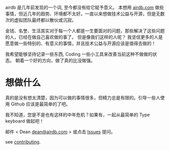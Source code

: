 
airdb 是几年前发现的一个词, 至今都没有给它赋予意义。 本想用 [airdb.com](http://airdb.com/index.html) 做些事情，但近几年的趋势、环境都不太好。一直以来想做技术公益与开源，但是无数次的虚拟团队最终都以散伙或沉寂。

金钱、名誉、生活其实对于每一个人都是一生要面对的问题，那些解决了这些问题的人，已经在做自己喜欢做的事了。 但是像我们这样的人呢？ 我坚信更多的人是愿意做一些特别的、有意义的事情，并且技术公益与开源应该是值得去做的！

我希望能够坚持记录一些东西, Coding 一些小工具来改善当前这种不做做的状态。 朝着一个好的方向，做了真的比没做强。

想做什么
===================

真的是没有想太清楚，因为可以做的事情很多，但精力总是有限的。引导一些人使用 Github 应该是最简单的了吧。

我不知道，您是不是也有这样的中年危机？如果有，一起从最简单的 Type keyboard 做起吧！

邮件 &lt; Dean dean@airdb.com &gt;  或点击 [Issues](github.com/airdb/docs/issues) 提问。

see [contributing](03_how_to_github_pull_request.md).
